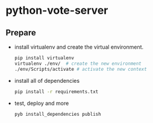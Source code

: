 # python-vote-server

## Prepare

* install virtualenv and create the virtual environment.

  ```sh
  pip install virtualenv
  virtualenv ./env/  # create the new environment
  ./env/Scripts/activate # activate the new context
  ```

* install all of dependencies

  ```sh
  pip install -r requirements.txt
  ```

* test, deploy and more

  ```sh
  pyb install_dependencies publish
  ```
